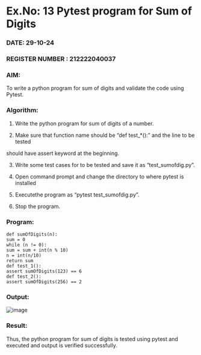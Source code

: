 # Ex.No: 13  Pytest program for Sum of Digits 

### DATE: 29-10-24                                                                           
### REGISTER NUMBER : 212222040037

### AIM: 
To write a python program for sum of digits and validate the code using Pytest. 

### Algorithm:
1. Write the python program for sum of digits of a number. 

2. Make sure that function name should be “def test_*():” and the line to be tested 

should have assert keyword at the beginning. 

3. Write some test cases for to be tested and save it as “test_sumofdig.py”. 

4. Open command prompt and change the directory to where pytest is installed

5. Executethe program as “pytest test_sumofdig.py”. 

6. Stop the program.

### Program:
```
def sumOfDigits(n):
sum = 0
while (n != 0):
sum = sum + int(n % 10)
n = int(n/10)
return sum
def test_1():
assert sumOfDigits(123) == 6
def test_2():
assert sumOfDigits(256) == 2 
```

### Output:
![image](https://github.com/user-attachments/assets/06d9652d-5f9f-4c26-bc74-e7175c2a40d9)

### Result:
Thus, the python program for sum of digits is tested using pytest and executed and output is verified successfully.


